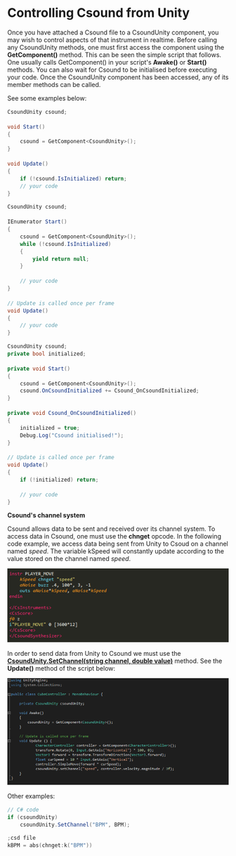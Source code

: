# Controlling Csound from Unity 

Once you have attached a Csound file to a CsoundUnity component, you may wish to control aspects of that instrument in realtime. 
Before calling any CsoundUnity methods, one must first access the component using the **GetComponent()** method. This can be seen the simple script that follows. One usually calls GetComponent() in your script's **Awake()** or **Start()** methods. You can also wait for Csound to be initialised before executing your code. Once the CsoundUnity component has been accessed, any of its member methods can be called. 

See some examples below:

```cs
CsoundUnity csound;

void Start()
{
	csound = GetComponent<CsoundUnity>();        
}

void Update()
{
	if (!csound.IsInitialized) return;
	// your code
}
```

```cs
CsoundUnity csound;

IEnumerator Start()
{
	csound = GetComponent<CsoundUnity>();
	while (!csound.IsInitialized)
	{
		yield return null;
	}
	
	// your code
}

// Update is called once per frame
void Update()
{
	// your code
}
```

```cs
CsoundUnity csound;
private bool initialized;

private void Start()
{
	csound = GetComponent<CsoundUnity>();
	csound.OnCsoundInitialized += Csound_OnCsoundInitialized;
}

private void Csound_OnCsoundInitialized()
{
	initialized = true;
	Debug.Log("Csound initialised!");
}

// Update is called once per frame
void Update()
{
	if (!initialized) return;

	// your code
}
```


**Csound's channel system**
 
 Csound allows data to be sent and received over its channel system. To access data in Csound, one must use the **chnget** opcode. In the following code example, we access data being sent from Unity to Csoud on a channel named *speed*. The variable kSpeed will constantly update according to the value stored on the channel named *speed*. 

!["chnget"](images/chnget.png)

In order to send data from Unity to Csound we must use the [**CsoundUnity.SetChannel(string channel, double value)**](https://github.com/rorywalsh/CsoundUnity/blob/c288e9054c39f8bb0e200f6a67338f6d2dbc6837/Runtime/CsoundUnity.cs#L750) method. 
See the **Update()** method of the script below:

!["setChannel"](images/setChannel.png)


Other examples:
```cs
// C# code
if (csoundUnity)
	csoundUnity.SetChannel("BPM", BPM);
```

```c
;csd file
kBPM = abs(chnget:k("BPM"))
```